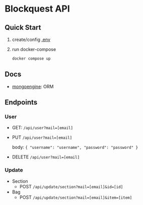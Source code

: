 # Blockquest API

## Quick Start

1. create/config [.env](.env.sample)

2. run docker-compose

   ```bash
   docker compose up
   ```

## Docs

- [mongoengine](http://docs.mongoengine.org/tutorial.html): ORM

## Endpoints

### User

- GET: `/api/user?mail=[email]`
<!-- - POST: `/api/user`

  body: `{ "mail": "email@email.com", "username": "username", "password": "password" }` -->

- PUT `/api/user?mail=[email]`

  body: `{ "username": "username", "password": "password" }`

- DELETE `/api/user?mail=[email]`

### Update

- Section
  - POST `/api/update/section?mail=[email]&id=[id]`
- Bag
  - POST `/api/update/section?mail=[email]&item=[item]`
